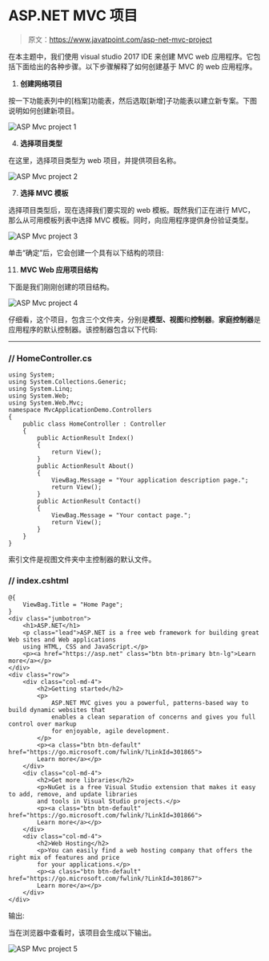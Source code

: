 # ASP.NET MVC 项目

> 原文：<https://www.javatpoint.com/asp-net-mvc-project>

在本主题中，我们使用 visual studio 2017 IDE 来创建 MVC web 应用程序。它包括下面给出的各种步骤。以下步骤解释了如何创建基于 MVC 的 web 应用程序。

1.  **创建网络项目**

按一下功能表列中的[档案]功能表，然后选取[新增]子功能表以建立新专案。下图说明如何创建新项目。

![ASP Mvc project 1](img/47c7af6a6ad85bee38687ab259292223.png)

4.  **选择项目类型**

在这里，选择项目类型为 web 项目，并提供项目名称。

![ASP Mvc project 2](img/8318d2a1f13141d91fcc30ca7dc0c441.png)

7.  **选择 MVC 模板**

选择项目类型后，现在选择我们要实现的 web 模板。既然我们正在进行 MVC，那么从可用模板列表中选择 MVC 模板。同时，向应用程序提供身份验证类型。

![ASP Mvc project 3](img/0c2c6e77cccbba0b1e1f4344ca25f849.png)

单击“确定”后，它会创建一个具有以下结构的项目:

11.  **MVC Web 应用项目结构**

下面是我们刚刚创建的项目结构。

![ASP Mvc project 4](img/c2b206d7fa8772ff1a8096f1e8ec7d7f.png)

仔细看，这个项目，包含三个文件夹，分别是**模型、视图**和**控制器**。**家庭控制器**是应用程序的默认控制器。该控制器包含以下代码:

* * *

### // HomeController.cs

```
using System;
using System.Collections.Generic;
using System.Linq;
using System.Web;
using System.Web.Mvc;
namespace MvcApplicationDemo.Controllers
{
    public class HomeController : Controller
    {
        public ActionResult Index()
        {
            return View();
        }
        public ActionResult About()
        {
            ViewBag.Message = "Your application description page.";
            return View();
        }
        public ActionResult Contact()
        {
            ViewBag.Message = "Your contact page.";
            return View();
        }
    }
}

```

索引文件是视图文件夹中主控制器的默认文件。

### // index.cshtml

```
@{
    ViewBag.Title = "Home Page";
}
<div class="jumbotron">
    <h1>ASP.NET</h1>
    <p class="lead">ASP.NET is a free web framework for building great Web sites and Web applications 
    using HTML, CSS and JavaScript.</p>
    <p><a href="https://asp.net" class="btn btn-primary btn-lg">Learn more</a></p>
</div>
<div class="row">
    <div class="col-md-4">
        <h2>Getting started</h2>
        <p>
            ASP.NET MVC gives you a powerful, patterns-based way to build dynamic websites that
            enables a clean separation of concerns and gives you full control over markup
            for enjoyable, agile development.
        </p>
        <p><a class="btn btn-default" href="https://go.microsoft.com/fwlink/?LinkId=301865">
        Learn more</a></p>
    </div>
    <div class="col-md-4">
        <h2>Get more libraries</h2>
        <p>NuGet is a free Visual Studio extension that makes it easy to add, remove, and update libraries
        and tools in Visual Studio projects.</p>
        <p><a class="btn btn-default" href="https://go.microsoft.com/fwlink/?LinkId=301866">
        Learn more</a></p>
    </div>
    <div class="col-md-4">
        <h2>Web Hosting</h2>
        <p>You can easily find a web hosting company that offers the right mix of features and price
        for your applications.</p>
        <p><a class="btn btn-default" href="https://go.microsoft.com/fwlink/?LinkId=301867">
        Learn more</a></p>
    </div>
</div>

```

输出:

当在浏览器中查看时，该项目会生成以下输出。

![ASP Mvc project 5](img/4fa007f233d6782529ba4f5646a3302d.png)